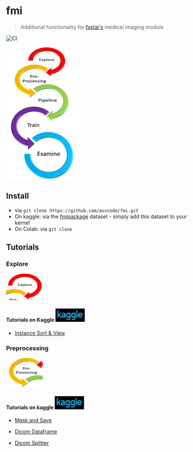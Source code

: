 # fmi
> Additional functionality for [fastai's](https://github.com/fastai/fastai/blob/master/nbs/60_medical.imaging.ipynb) medical imaging module


![CI](https://github.com/asvcode/fmi/workflows/CI/badge.svg)

![](nbs/images/graphic6s.png)


## Install

- via `git clone https://github.com/asvcode/fmi.git`
- On kaggle: via the [fmipackage](https://www.kaggle.com/avirdee/fmipackage) dataset - simply add this dataset to your kernel
- On Colab: via `git clone`

## Tutorials

### Explore
![](nbs/images/graphic7w.PNG)

#### Tutorials on Kaggle ![](nbs/images/kaggle.PNG)

- [Instance Sort & View](https://www.kaggle.com/avirdee/sort-tutorial)

### Preprocessing
![](nbs/images/graphic8w.PNG)

#### Tutorials on kaggle ![](nbs/images/kaggle.PNG)

- [Mask and Save](https://www.kaggle.com/avirdee/mask-and-save-tutorial)

- [Dicom Dataframe](https://www.kaggle.com/avirdee/dicom-dataframe-tutorial)

- [Dicom Splitter](https://www.kaggle.com/avirdee/dicom-splitter-tutorial)
